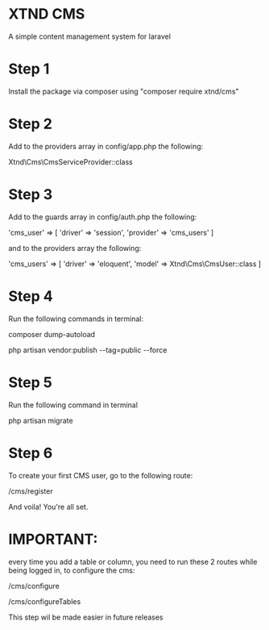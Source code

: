 # XTND CMS
A simple content management system for laravel 

# Step 1
Install the package via composer using "composer require xtnd/cms"

# Step 2
Add to the providers array in config/app.php the following:

Xtnd\Cms\CmsServiceProvider::class

# Step 3
Add to the guards array in config/auth.php the following:

'cms_user' => [
            'driver' => 'session',
            'provider' => 'cms_users'
        ]
        
and to the providers array the following:

'cms_users' => [
            'driver' => 'eloquent',
            'model' => Xtnd\Cms\CmsUser::class
        ]
        
# Step 4
Run the following commands in terminal:

composer dump-autoload

php artisan vendor:publish --tag=public --force

# Step 5
Run the following command in terminal 

php artisan migrate

# Step 6
To create your first CMS user, go to the following route:

/cms/register

And voila! You're all set.

# IMPORTANT:
every time you add a table or column, you need to run these 2 routes while being logged in, to configure the cms:

/cms/configure

/cms/configureTables

This step wil be made easier in future releases


